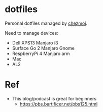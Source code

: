 # dotfiles

Personal dotfiles managed by [chezmoi](https://www.chezmoi.io/).

Need to manage devices:
- Dell XPS13 Manjaro i3
- Surface Go 2 Manjaro Gnome
- RespberryPi 4 Manjaro arm
- Mac
- AL2

# Ref

- This blog/podcast is great for beginners
  - https://pbs.bartificer.net/pbs125.html
